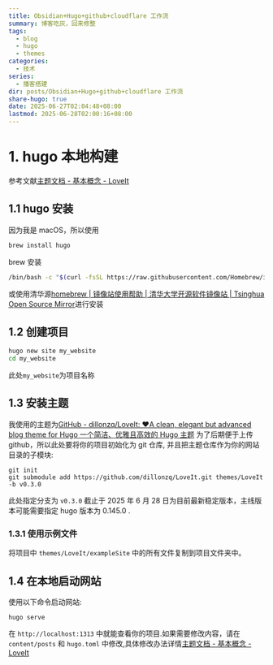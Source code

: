 ```yaml
---
title: Obsidian+Hugo+github+cloudflare 工作流
summary: 博客吃灰，回来修整
tags:
  - blog
  - hugo
  - themes
categories:
  - 技术
series:
  - 播客搭建
dir: posts/Obsidian+Hugo+github+cloudflare 工作流
share-hugo: true
date: 2025-06-27T02:04:48+08:00
lastmod: 2025-06-28T02:00:16+08:00
---
```

# 1. hugo 本地构建
参考文献[主题文档 - 基本概念 - LoveIt](https://hugoloveit.com/zh-cn/theme-documentation-basics/#site-configuration)
## 1.1 hugo 安装
因为我是 macOS，所以使用
```zsh
brew install hugo
```
brew 安装
```zsh
/bin/bash -c "$(curl -fsSL https://raw.githubusercontent.com/Homebrew/install/HEAD/install.sh)"
```
或使用清华源[homebrew \| 镜像站使用帮助 \| 清华大学开源软件镜像站 \| Tsinghua Open Source Mirror](https://mirrors.tuna.tsinghua.edu.cn/help/homebrew/)进行安装
## 1.2 创建项目
```zsh
hugo new site my_website
cd my_website
```
此处`my_website`为项目名称
## 1.3 安装主题
我使用的主题为[GitHub - dillonzq/LoveIt: ❤️A clean, elegant but advanced blog theme for Hugo 一个简洁、优雅且高效的 Hugo 主题](https://github.com/dillonzq/LoveIt)
为了后期便于上传 github，所以此处要将你的项目初始化为 git 仓库, 并且把主题仓库作为你的网站目录的子模块:
```
git init
git submodule add https://github.com/dillonzq/LoveIt.git themes/LoveIt -b v0.3.0
```
此处指定分支为 `v0.3.0` 截止于 2025 年 6 月 28 日为目前最新稳定版本，主线版本可能需要指定 hugo 版本为 0.145.0 .
### 1.3.1 使用示例文件
将项目中 `themes/LoveIt/exampleSite` 中的所有文件复制到项目文件夹中。
## 1.4 在本地启动网站
使用以下命令启动网站:
```
hugo serve
```
在 `http://localhost:1313` 中就能查看你的项目.如果需要修改内容，请在 `content/posts` 和 `hugo.toml` 中修改,具体修改办法详情[主题文档 - 基本概念 - LoveIt](https://hugoloveit.com/zh-cn/theme-documentation-basics/#site-configuration)
